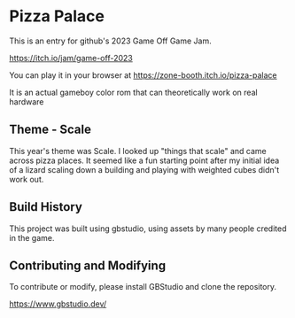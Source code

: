 # Pizza Palace

This is an entry for github's 2023 Game Off Game Jam.

https://itch.io/jam/game-off-2023

You can play it in your browser at https://zone-booth.itch.io/pizza-palace

It is an actual gameboy color rom that can theoretically work on real hardware

## Theme - Scale

This year's theme was Scale. I looked up "things that scale" and came across pizza places. It seemed like a fun starting point after my initial idea of a lizard scaling down a building and playing with weighted cubes didn't work out.

## Build History

This project was built using gbstudio, using assets by many people credited in the game.

## Contributing and Modifying

To contribute or modify, please install GBStudio and clone the repository. 

https://www.gbstudio.dev/


